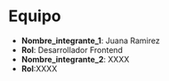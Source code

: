 # Equipo

- **Nombre_integrante_1**: Juana Ramirez
- **Rol**: Desarrollador Frontend
- **Nombre_integrante_2**: XXXX
- **Rol**:XXXX